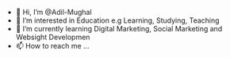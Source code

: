- 👋 Hi, I’m @Adil-Mughal
- 👀 I’m interested in Education e.g Learning, Studying, Teaching
- 🌱 I’m currently learning Digital Marketing, Social Marketing and Websight Developmen
- 📫 How to reach me ...

<!---
Adil-3553/Adil-3553 is a ✨ special ✨ repository because its `README.md` (this file) appears on your GitHub profile.
You can click the Preview link to take a look at your changes.![profile](https://github.com/user-attachments/assets/70cd34cb-2cc2-420a-bce5-d2ad93b3b553)

--->
